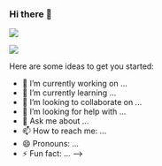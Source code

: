 ### Hi there 👋

![](https://github-readme-stats.vercel.app/api?username=Wedyarit&show_icons=true&theme=radical)

![](https://readme-jokes.vercel.app/api)

Here are some ideas to get you started:

- 🔭 I’m currently working on ...
- 🌱 I’m currently learning ...
- 👯 I’m looking to collaborate on ...
- 🤔 I’m looking for help with ...
- 💬 Ask me about ...
- 📫 How to reach me: ...
- 😄 Pronouns: ...
- ⚡ Fun fact: ...
-->
